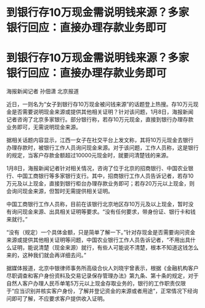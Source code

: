 # 到银行存10万现金需说明钱来源？多家银行回应：直接办理存款业务即可

# 到银行存10万现金需说明钱来源？多家银行回应：直接办理存款业务即可

海报新闻记者 孙佃潇 北京报道

近日，一则名为“女子到银行存10万现金被问钱来源”的话题登上热搜。存10万元现金是否需要说明现金来源或提供其他相关证明？针对该问题，1月8日，海报新闻记者咨询了北京多家银行。部分银行称，若存10万元现金，直接到银行办理存款业务即可，无需说明现金来源。

据相关话题内容显示，江西一女子在社交平台上发文称，其将10万元现金去银行办理存款时，被银行工作人员询问现金来源。对于该问题，工作人员称，这是银行的规定，当客户存款金额超过10000元现金时，就要问清楚钱的来源。

1月8日，海报新闻记者针对相关情况，咨询了位于北京的招商银行、中国农业银行、中国工商银行等多家银行支行。其中，招商银行工作人员告诉记者，若存10万元及以上现金，直接到银行柜台办理存款业务即可；若存20万元以上现金，则会询问现金来源，但暂时无需提供相关证明。

中国工商银行工作人员称，目前在该银行北京地区存10万元及以上现金，暂时没有询问现金来源、出具相关证明等要求。“没有任何要求，带身份证、银行卡和钱来就行。”

“没有（规定）一个具体金额，只是简单了解一下。”针对存现金是否需要询问资金来源或提供其他相关证明等问题，中国农业银行工作人员告诉记者，“不用出具什么证明，能说清楚（现金来源）就行，有些人可能说不清楚，根本不知道这钱怎么来的，这种我们就会再详细去问。”

据媒体报道，北京中银律师事务所高级合伙人刘晓宇曾表示，根据《金融机构客户尽职调查和客户身份资料及交易记录保存管理办法》第九条、第十条的规定，对于自然人客户办理人民币单笔5万元以上现金存取业务的，银行的工作职责仅限于“应当识别并核实客户身份，了解并登记资金的来源或者用途”，正常情况下经询问即可了解，不应要求客户提供收入证明。

